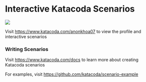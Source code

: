 # Interactive Katacoda Scenarios

[![](http://shields.katacoda.com/katacoda/anonkhoa07/count.svg)](https://www.katacoda.com/anonkhoa07 "Get your profile on Katacoda.com")

Visit https://www.katacoda.com/anonkhoa07 to view the profile and interactive scenarios

### Writing Scenarios
Visit https://www.katacoda.com/docs to learn more about creating Katacoda scenarios

For examples, visit https://github.com/katacoda/scenario-example
